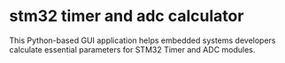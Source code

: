 # stm32 timer and adc calculator
 This Python-based GUI application helps embedded systems developers calculate essential parameters for STM32 Timer and ADC modules.
